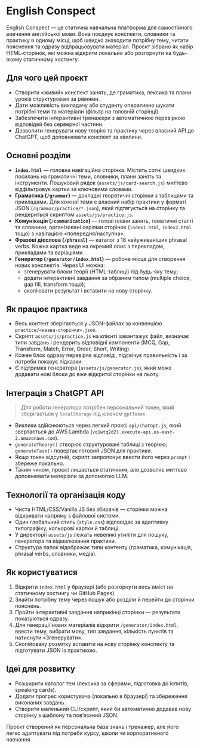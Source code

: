 # English Conspect

English Conspect — це статична навчальна платформа для самостійного вивчення
англійської мови. Вона поєднує конспекти, словники та практику в одному місці,
щоб швидко знаходити потрібну тему, читати пояснення та одразу відпрацьовувати
матеріал. Проєкт зібрано як набір HTML‑сторінок, які можна відкрити локально або
розгорнути на будь-якому статичному хостингу.

## Для чого цей проєкт

- Створити «живий» конспект занять, де граматика, лексика та плани уроків
  структуровані за рівнями.
- Дати можливість викладачу або студенту оперативно шукати потрібні теми та
  матеріали (фільтр на головній сторінці).
- Забезпечити інтерактивні тренажери з автоматичною перевіркою відповідей без
  серверної частини.
- Дозволити генерувати нову теорію та практику через власний API до ChatGPT, щоб
  доповнювати конспект за хвилини.

## Основні розділи

- **`index.html`** — головна навігаційна сторінка. Містить сотні швидких
  посилань на граматичні теми, словники, плани занять та інструменти. Пошуковий
  рядок (`assets/js/card-search.js`) миттєво відфільтровує картки за ключовими
  словами.
- **Граматика (`/grammar`)** — докладні теоретичні сторінки з таблицями та
  прикладами. Для кожної теми є власний набір практики у форматі JSON
  (`/grammar/practice/*.json`), який підтягується на сторінку та рендериться
  скриптом `assets/js/practice.js`.
- **Комунікація (`/communication`)** — готові плани занять, тематичні статті та
  словники, організовані серіями сторінок (`index1.html`, `index2.html` тощо) з
  навігацією «попередня/наступна».
- **Фразові дієслова (`/phrasal`)** — каталог з 18 найуживаніших phrasal verbs.
  Кожна картка веде на окремий опис з перекладом, прикладами та варіаціями.
- **Генератор (`/generator/index.html`)** — робоче місце для створення нових
  конспектів. Через UI можна:
  - згенерувати блоки теорії (HTML‑таблиці) під будь-яку тему;
  - додати інтерактивні завдання за обраним типом (multiple choice, gap fill,
    transform тощо);
  - скопіювати результат і вставити на нову сторінку.

## Як працює практика

- Весь контент зберігається у JSON-файлах за конвенцією
  `practice/<назва-сторінки>.json`.
- Скрипт `assets/js/practice.js` на клієнті завантажує файл, визначає типи
  завдань і рендерить відповідні компоненти (MCQ, Gap, Transform, Match, Error,
  Order, Short, Writing).
- Кожен блок одразу перевіряє відповіді, підсвічує правильність і за потреби
  показує підказки.
- Є підтримка генератора (`assets/js/generator.js`), який може додавати нові
  блоки до вже відкритої сторінки на льоту.

## Інтеграція з ChatGPT API

> Для роботи генератора потрібен персональний токен, який зберігається у
> `localStorage` під ключем `gptToken`.

- Виклики здійснюються через легкий проксі `api/chatGpt.js`, який звертається до
  AWS Lambda (`vq1wtq2d2l.execute-api.us-east-2.amazonaws.com`).
- `generateTheory()` створює структуровані таблиці з теорією; `generateTask()`
  повертає готовий JSON для практики.
- Якщо токен відсутній, скрипт запропонує ввести його через `prompt` і збереже
  локально.
- Таким чином, проєкт лишається статичним, але дозволяє миттєво доповнювати
  матеріали за допомогою LLM.

## Технології та організація коду

- Чиста HTML/CSS/Vanilla JS без збирачів — сторінки можна відкривати напряму з
  файлової системи.
- Один глобальний стиль (`style.css`) відповідає за адаптивну типографіку,
  кольорові картки й таблиці.
- У директорії `assets/js` лежать невеликі утиліти для пошуку, генератора та
  відмалювання практики.
- Структура папок відображає типи контенту (граматика, комунікація, phrasal
  verbs, словники, медіа).

## Як користуватися

1. Відкрити `index.html` у браузері (або розгорнути весь вміст на статичному
   хостингу чи GitHub Pages).
2. Знайти потрібну тему через пошук або розділи й перейти до сторінки пояснень.
3. Пройти інтерактивні завдання наприкінці сторінки — результати показуються
   одразу.
4. Для генерації нових матеріалів відкрити `/generator/index.html`, ввести тему,
   вибрати мову, тип завдання, кількість пунктів та натиснути «Згенерувати».
5. Скопійовану розмітку вставити на нову сторінку конспекту та підготувати JSON
   із практикою.

## Ідеї для розвитку

- Розширити каталог тем (лексика за сферами, підготовка до іспитів, speaking
  cards).
- Додати прогрес користувача (локально в браузері) та збереження виконаних
  завдань.
- Створити маленький CLI/скрипт, який би автоматично додавав нову сторінку з
  шаблону та повʼязаний JSON.

Проєкт створений як персональна база знань і тренажер, але його легко адаптувати
під потреби курсу, школи чи корпоративного навчання.
